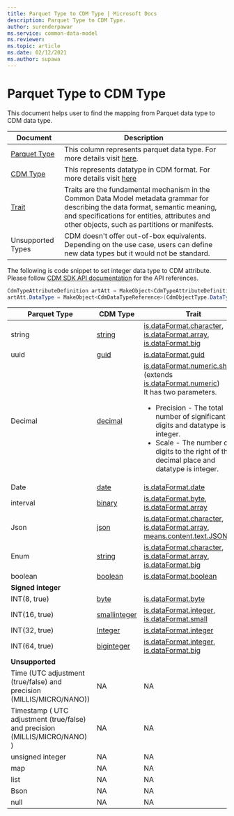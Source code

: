 ```yaml
---
title: Parquet Type to CDM Type | Microsoft Docs
description: Parquet Type to CDM Type.
author: surenderpawar
ms.service: common-data-model
ms.reviewer: 
ms.topic: article
ms.date: 02/12/2021
ms.author: supawa
---
```


# Parquet Type to CDM Type

This document helps user to find the mapping from Parquet data type to CDM data type. 

Document | Description | 
------|--------
[Parquet Type](https://github.com/apache/parquet-format/blob/master/LogicalTypes.md) | This column represents parquet data type. For more details visit [here](https://github.com/apache/parquet-format/blob/master/LogicalTypes.md).
[CDM Type](list-of-datatypes.md) | This represents datatype in CDM format. For more details visit [here](logical-definitions.md#the-datatype-object)
[Trait](trait-concepts-and-use-cases.md) | Traits are the fundamental mechanism in the Common Data Model metadata grammar for describing the data format, semantic meaning, and specifications for entities, attributes and other objects, such as partitions or manifests.
Unsupported Types | CDM doesn't offer out-of-box equivalents. Depending on the use case, users can define new data types but it would not be standard.

The following is code snippet to set integer data type to CDM attribute. Please follow [CDM SDK API documentation](../1.0om/api-reference/api-reference.md) for the API references.  

```csharp
CdmTypeAttributeDefinition artAtt = MakeObject<CdmTypeAttributeDefinition>(CdmObjectType.TypeAttributeDef, "count"); 
artAtt.DataType = MakeObject<CdmDataTypeReference>(CdmObjectType.DataTypeRef, "integer", true); 
```

Parquet Type | CDM Type | Trait
-------|----|-------
string | [string](list-of-datatypes.md#string) | [is.dataFormat.character](list-of-traits.md#<b>isdataformatcharacter</b>),<br>[is.dataFormat.array](list-of-traits.md#<b>isdataformatarray</b>),<br>[is.dataFormat.big](list-of-traits.md#<b>isdataformatbig</b>)
uuid | [guid](list-of-datatypes.md#<b>guid</b>) | [is.dataFormat.guid](list-of-traits.md#<b>isdataformatguid</b>)
Decimal | [decimal](list-of-datatypes.md#<b>decimal</b>) | [is.dataFormat.numeric.shaped](list-of-traits.md#<b>isdataformatnumericshaped</b>) (extends [is.dataFormat.numeric](list-of-traits.md#<b>isdataformatnumeric</b>))<br>It has two parameters. <UL><LI>Precision - The total number of significant digits and datatype is an integer.</LI><LI>Scale - The number of digits to the right of the decimal place and datatype is integer. 
Date | [date](list-of-datatypes.md#<b>date</b>) | [is.dataFormat.date](list-of-traits.md#<b>isdataformatdate</b>)
interval | [binary](list-of-datatypes.md#<b>binary</b>) | [is.dataFormat.byte](list-of-traits.md#<b>isdataformatbyte</b>), <br>[is.dataFormat.array](list-of-traits.md#<b>isdataformatarray</b>)
Json | [json](list-of-datatypes.md#<b>json</b>) | [is.dataFormat.character](list-of-traits.md#<b>isdataformatcharacter</b>), <br>[is.dataFormat.array](list-of-traits.md#<b>isdataformatarray</b>),<br>[means.content.text.JSON](list-of-traits.md#<b>meanscontenttextjson</b>)
Enum | [string](list-of-datatypes.md#<b>string</b>) | [is.dataFormat.character](list-of-traits.md#<b>isdataformatcharacter</b>), <br>[is.dataFormat.array](list-of-traits.md#<b>isdataformatarray</b>),<br>[is.dataFormat.big](list-of-traits.md#<b>isdataformatbig</b>)
boolean | [boolean](list-of-datatypes.md#<b>boolean</b>) | [is.dataFormat.boolean](list-of-traits.md#<b>isdataformatboolean</b>)
**Signed integer** | |
INT(8, true) | [byte](list-of-datatypes.md#<b>byte</b>) | [is.dataFormat.byte](list-of-traits.md#<b>isdataformatbyte</b>)
INT(16, true) | [smallinteger](list-of-datatypes.md#<b>smallinteger</b>) | [is.dataFormat.integer](list-of-traits.md#<b>isdataformatinteger</b>), <br>[is.dataFormat.small](list-of-traits.md#<b>isdataformatsmall</b>)
INT(32, true) | [Integer](list-of-datatypes.md#<b>integer</b>) | [is.dataFormat.integer](list-of-traits.md#<b>isdataformatinteger</b>)
INT(64, true) | [biginteger](list-of-datatypes.md#<b>biginteger</b>) | [is.dataFormat.integer](list-of-traits.md#<b>isdataformatinteger</b>), <br>[is.dataFormat.big](list-of-traits.md#<b>isdataformatbig</b>)
**Unsupported** | |
Time (UTC adjustment (true/false) and precision (MILLIS/MICRO/NANO)) | NA | NA 
Timestamp ( UTC adjustment (true/false) and precision (MILLIS/MICRO/NANO) ) | NA | NA 
unsigned integer | NA | NA 
map | NA | NA 
list | NA | NA 
Bson | NA | NA 
null | NA | NA




